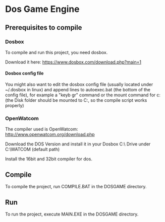 # Dos Game Engine


## Prerequisites to compile

### Dosbox
To compile and run this project, you need dosbox.

Download it here: https://www.dosbox.com/download.php?main=1


#### Dosbox config file
You might also want to edit the dosbox config file (usually located under ~/.dosbox in linux)
and append lines to autoexec.bat (the bottom of the config file),
for example a "keyb gr" command or the mount command for c: (the Disk folder should be mounted to C:, so the compile script works properly)


### OpenWatcom
The compiler used is OpenWatcom: http://www.openwatcom.org/download.php

Download the DOS Version and install it in your Dosbox C:\ Drive under C:\WATCOM (default path)

Install the 16bit and 32bit compiler for dos.


## Compile
To compile the project, run COMPILE.BAT in the DOSGAME directory.


## Run
To run the project, execute MAIN.EXE in the DOSGAME directory.